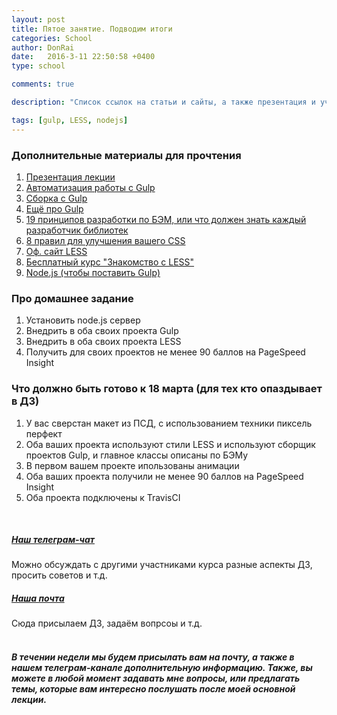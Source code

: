 ```yaml
---
layout: post
title: Пятое занятие. Подводим итоги
categories: School
author: DonRai
date:   2016-3-11 22:50:58 +0400
type: school

comments: true

description: "Список ссылок на статьи и сайты, а также презентация и учебные материалы"

tags: [gulp, LESS, nodejs]
---
```


### Дополнительные материалы для прочтения
1. [Презентация лекции](https://github.com/WFS-1/frontend-school/tree/master/lesson-5)
2. [Автоматизация работы с Gulp](https://webref.ru/dev/automate-with-gulp)
3. [Сборка с Gulp](https://webref.ru/dev/building-with-gulp)
4. [Ещё про Gulp](https://webref.ru/dev/bower-gulp-yeoman/gulp)
5. [19 принципов разработки по БЭМ, или что должен знать каждый разработчик библиотек](https://habrahabr.ru/company/yandex/blog/267875/)
6. [8 правил для улучшения вашего CSS](http://forwebdev.ru/css/8-rules-to-improve-css/)
7. [Оф. сайт LESS](http://lesscss.org/)
8. [Бесплатный курс "Знакомство с LESS"](https://htmlacademy.ru/courses/85/run/1)
9. [Node.js (чтобы поставить Gulp)](https://nodejs.org/en/)

### Про домашнее задание
1. Установить node.js сервер
2. Внедрить в оба своих проекта Gulp
3. Внедрить в оба своих проекта LESS
4. Получить для своих проектов не менее 90 баллов на PageSpeed Insight

### Что должно быть готово к 18 марта (для тех кто опаздывает в ДЗ)
1. У вас сверстан макет из ПСД, с использованием техники пиксель перфект
2. Оба ваших проекта используют стили LESS и используют сборщик проектов Gulp, и главное классы описаны по БЭМу
3. В первом вашем проекте ипользованы анимации
4. Оба ваших проекта получили не менее 90 баллов на PageSpeed Insight
5. Оба проекта подключены к TravisCI

<br />

##### [Наш телеграм-чат](https://telegram.me/joinchat/AG4QLAbwzr8IJpVgeK65GQ)
Можно обсуждать с другими участниками курса разные аспекты ДЗ, просить советов и т.д.

##### [Наша почта](mailto:edu@weblime.ru)
Сюда присылаем ДЗ, задаём вопрсоы и т.д.
<br /><br />

##### В течении недели мы будем присылать вам на почту, а также в нашем телеграм-канале дополнительную информацию. Также, вы можете в любой момент задавать мне вопросы, или предлагать темы, которые вам интересно послушать после моей основной лекции.
